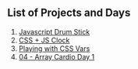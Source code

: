 ## List of Projects and Days

1. [Javascript Drum Stick](https://sahilister.github.io/30-Days-of-Javascript/01%20-%20Javascript%20Drum%20Stick/)
2. [CSS + JS Clock](https://sahilister.github.io/30-Days-of-Javascript/02%20-%20CSS%20+%20JS%20Clock/) 
3. [Playing with CSS Vars](https://sahilister.github.io/30-Days-of-Javascript/03%20-%20Playing%20with%20CSS%20Variables%20with%20JS/)
4. [04 - Array Cardio Day 1](https://sahilister.github.io/30-Days-of-Javascript/04%20-%20Array%20Cardio%20Day%201/)



